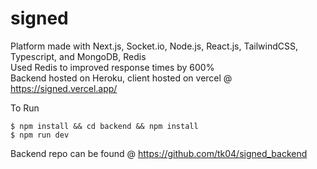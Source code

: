 # signed

Platform made with Next.js, Socket.io,  Node.js, React.js, TailwindCSS, Typescript, and MongoDB, Redis <br />
Used Redis to improved response times by 600% <br>
Backend hosted on Heroku, client hosted on vercel @ https://signed.vercel.app/

To Run
```
$ npm install && cd backend && npm install
$ npm run dev
```
Backend repo can be found @ https://github.com/tk04/signed_backend
